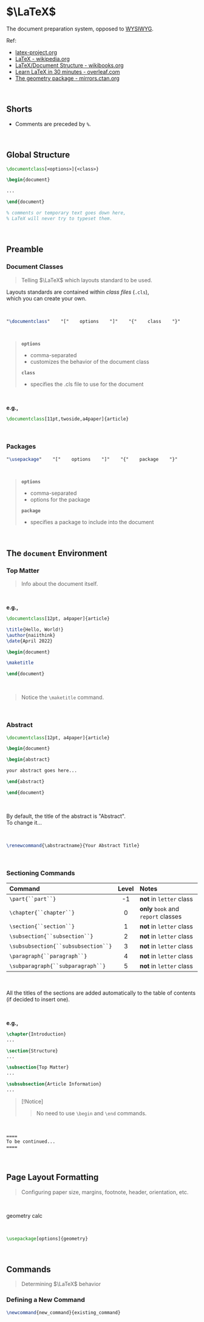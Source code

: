 <link rel="stylesheet" type="text/css" href="mystyle.css" />

# $\LaTeX$

The document preparation system, opposed to [WYSIWYG](https://wikipedia.org/wiki/WYSIWYG).

Ref:

- [latex-project.org](https://www.latex-project.org/help/documentation/usrguide.pdf)
- [LaTeX - wikipedia.org](https://en.wikipedia.org/wiki/LaTeX)
- [LaTeX/Document Structure - wikibooks.org](https://en.wikibooks.org/wiki/LaTeX/Document_Structure)
- [Learn LaTeX in 30 minutes - overleaf.com](https://www.overleaf.com/learn/latex/Learn_LaTeX_in_30_minutes#The_preamble_of_a_document)
- [The geometry package - mirrors.ctan.org](http://mirrors.ctan.org/macros/latex/contrib/geometry/geometry.pdf)

<br />

## Shorts

- Comments are preceded by `%`.

<br />

## Global Structure

```tex
\documentclass[<options>]{<class>}

\begin{document}

...

\end{document}

% comments or temporary text goes down here,
% LaTeX will never try to typeset them.
```

<br />

## Preamble

### Document Classes

> Telling $\LaTeX$ which layouts standard to be used.

Layouts standards are contained within _class files_ (`.cls`),<br />
which you can create your own.

<br />

```tex
"\documentclass"    "["    options    "]"    "{"    class    "}"
```

<br />

> **`options`**
> 
> - comma-separated
> - customizes the behavior of the document class
> 
> **`class`**
> 
> - specifies the .cls file to use for the document

<br />

**e.g.,**

```tex
\documentclass[11pt,twoside,a4paper]{article}
```

<br />

### Packages

```tex
"\usepackage"    "["    options    "]"    "{"    package    "}"
```

<br />

> **`options`**
> 
> - comma-separated
> - options for the package
> 
> **`package`**
> 
> - specifies a package to include into the document

<br />

## The `document` Environment

### Top Matter

> Info about the document itself.

<br />

**e.g.,**

```tex
\documentclass[12pt, a4paper]{article}

\title{Hello, World!}
\author{naiithink}
\date{April 2022}

\begin{document}

\maketitle

\end{document}
```

<br />

> Notice the `\maketitle` command.

<br />

### Abstract

```tex
\documentclass[12pt, a4paper]{article}

\begin{document}

\begin{abstract}

your abstract goes here...

\end{abstract}

\end{document}
```

<br />

By default, the title of the abstract is "Abstract".<br />
To change it...

<br />

```tex
\renewcommand{\abstractname}{Your Abstract Title}
```

<br />

### Sectioning Commands

| Command | Level | Notes |
| :------ | :---: | :------ |
| `\part{``part``}`                     | -1 | **not** in `letter` class |
| `\chapter{``chapter``}`               | 0  | **only** `book` and `report` classes |
| `\section{``section``}`               | 1  | **not** in `letter` class |
| `\subsection{``subsection``}`         | 2  | **not** in `letter` class |
| `\subsubsection{``subsubsection``}`   | 3  | **not** in `letter` class |
| `\paragraph{``paragraph``}`           | 4  | **not** in `letter` class |
| `\subparagraph{``subparagraph``}`     | 5  | **not** in `letter` class |

<br />

All the titles of the sections are added automatically to the table of contents (if decided to insert one).

<br />

**e.g.,**

```tex
\chapter{Introduction}
...

\section{Structure}
...

\subsection{Top Matter}
...

\subsubsection{Article Information}
...
```

> [!Notice]
>> No need to use `\begin` and `\end` commands.

<br />

```
====
To be continued...
====
```

<br />

## Page Layout Formatting

> Configuring paper size, margins, footnote, header, orientation, etc.

<br />

<span class="pkg">geometry</span>
<span class="pkg-suggest">calc</span>

<br />

```tex
\usepackage[options]{geometry}
```

<br />

## Commands

> Determining $\LaTeX$ behavior

### Defining a New Command

```tex
\newcommand{new_command}{existing_command}
```

<br />


